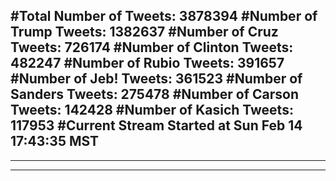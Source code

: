 #Total Number of Tweets: 3878394 
#Number of Trump Tweets: 1382637
#Number of Cruz Tweets: 726174
#Number of Clinton Tweets: 482247
#Number of Rubio Tweets: 391657
#Number of Jeb! Tweets: 361523
#Number of Sanders Tweets: 275478
#Number of Carson Tweets: 142428
#Number of Kasich Tweets: 117953
#Current Stream Started at Sun Feb 14 17:43:35 MST
---
---
---
